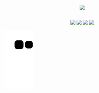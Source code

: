 <div align="center">
  <a href="https://github.com/big0d">
  <img height="175em" src="https://github-readme-stats.vercel.app/api?username=big0d&show_icons=false&theme=graywhite&include_all_commits=true&count_private=true"/>
</div>
  
  ##

<div align="center">
   	<a href="https://www.twitch.tv/naoseijogarfps" target="_blank"><img src="https://img.shields.io/badge/Twitch-9146FF?style=for-the-badge&logo=twitch&logoColor=white" target="_blank"></a>
  <a href = "mailto:uxmoura@gmail.com"><img src="https://img.shields.io/badge/-Gmail-%23333?style=for-the-badge&logo=gmail&logoColor=white" target="_blank"></a>
  <a href="https://www.linkedin.com/in/m0ur5/" target="_blank"><img src="https://img.shields.io/badge/-LinkedIn-%230077B5?style=for-the-badge&logo=linkedin&logoColor=white" target="_blank"></a>  
  <a href="https://account.xbox.com/pt-br/Profile?xr=mebarnav&rtc=1" target="_blank"><img src="https://img.shields.io/badge/Xbox-107C10?style=for-the-badge&logo=xbox&logoColor=white" target="_blank"></a>
</div>
  
![Snake animation](https://github.com/big0d/big0d/blob/output/github-contribution-grid-snake.svg)

